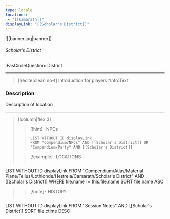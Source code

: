 ```yaml
---
type: locale
locations:
 - "[[Camarath]]"
displayLink: "[[Scholar's District]]"
---
```


![[banner.jpg|banner]]
###### Scholar's District
<span class="sub2">:FasCircleQuestion: District</span>

---

> [!recite|clean no-t]
>	Introduction for players
>^IntroText

### Description
Description of location

---

> [!column|flex 3]
>> [!hint]-  NPCs
>>```dataview
>>LIST WITHOUT ID displayLink
>>FROM "Compendium/NPCs" AND [[Scholar's District]] OR "Compendium/Party" AND [[Scholar's District]] 
> 
>> [!example]- LOCATIONS
>>```dataview
LIST WITHOUT ID displayLink
FROM "Compendium/Atlas/Material Plane/Tellus/Lothlonde/Hestrela/Camarath/Scholar's District" AND [[Scholar's District]]
WHERE file.name != this.file.name
SORT file.name ASC
>
>> [!note]- HISTORY
>>```dataview
LIST WITHOUT ID displayLink
FROM "Session Notes" AND [[Scholar's District]]
SORT file.ctime DESC